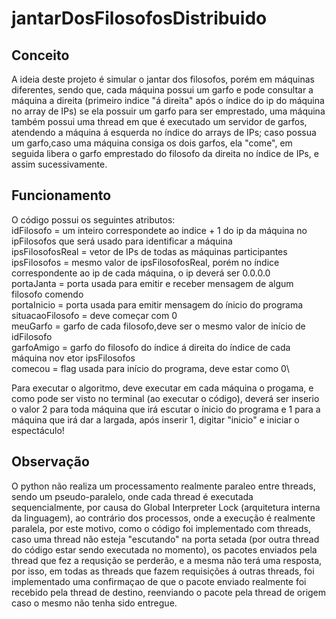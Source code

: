 # jantarDosFilosofosDistribuido

## Conceito
A ideia deste projeto é simular o jantar dos filosofos, porém em máquinas diferentes, sendo que, cada máquina possui um garfo e pode consultar a máquina a direita (primeiro indice "á direita" após o índice do ip do máquina no array de IPs) se ela possuir um garfo para ser emprestado, uma máquina também possui uma thread em que é executado um servidor de garfos, atendendo a máquina á esquerda no índice do arrays de IPs; caso possua um garfo,caso uma máquina consiga os dois garfos, ela "come", em seguida libera o garfo emprestado do filosofo da direita no índice de IPs, e assim sucessivamente.

## Funcionamento

O código possui os seguintes atributos: \
idFilosofo = um inteiro correspondete ao indice + 1 do ip da máquina no ipFilosofos que será usado para identificar a máquina\
ipsFilosofosReal = vetor de IPs de todas as máquinas participantes\
ipsFilosofos = mesmo valor de ipsFilosofosReal, porém no índice correspondente ao ip de cada máquina, o ip deverá ser 0.0.0.0\
portaJanta = porta usada para emitir e receber mensagem de algum filosofo comendo\
portaInicio = porta usada para emitir mensagem do ínicio do programa\
situacaoFilosofo = deve começar com 0\
meuGarfo = garfo de cada filosofo,deve ser o mesmo valor de início de idFilosofo\
garfoAmigo = garfo do filosofo do índice á direita do índice de cada máquina nov etor ipsFilosofos\
comecou = flag usada para início do programa, deve estar como 0\

Para executar o algoritmo, deve executar em cada máquina o progama, e como pode ser visto no terminal (ao executar o código), deverá ser inserio o valor 2 para toda máquina que irá escutar o ínicio do programa e 1 para a máquina que irá dar a largada, após inserir 1, digitar "inicio" e iniciar o espectáculo!

## Observação
O python não realiza um processamento realmente paraleo entre threads, sendo um pseudo-paralelo, onde cada thread é executada sequencialmente, por causa do Global Interpreter Lock (arquitetura interna da linguagem), ao contrário dos processos, onde a execução é realmente paralela, por este motivo, como o código foi implementado com threads, caso uma thread não esteja "escutando" na porta setada (por outra thread do código estar sendo executada no momento), os pacotes enviados pela thread que fez a requsição se perderão, e a mesma não terá uma resposta, por isso, em todas as threads que fazem requisições á outras threads, foi implementado uma confirmaçao de que o pacote enviado realmente foi recebido pela thread de destino, reenviando o pacote pela thread de origem caso o mesmo não tenha sido entregue.
